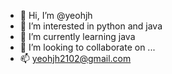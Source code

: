 - 👋 Hi, I’m @yeohjh
- 👀 I’m interested in python and java
- 🌱 I’m currently learning java
- 💞️ I’m looking to collaborate on ...
- 📫 yeohjh2102@gmail.com

<!---
yeohjh/yeohjh is a ✨ special ✨ repository because its `README.md` (this file) appears on your GitHub profile.
You can click the Preview link to take a look at your changes.
--->
